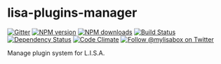# lisa-plugins-manager

[![Gitter][gitter-image]][gitter-url]
[![NPM version][npm-image]][npm-url]
[![NPM downloads][npm-download]][npm-url]
[![Build Status][ci-image]][ci-url]
[![Dependency Status][daviddm-image]][daviddm-url]
[![Code Climate][codeclimate-image]][codeclimate-url]
[![Follow @mylisabox on Twitter][twitter-image]][twitter-url]

Manage plugin system for L.I.S.A. 

[npm-image]: https://img.shields.io/npm/v/lisa-plugins-manager.svg?style=flat-square
[npm-url]: https://npmjs.org/package/lisa-plugins-manager
[ci-image]: https://img.shields.io/travis/mylisabox/lisa-plugins-manager.svg?style=flat-square&label=Linux%20/%20OSX
[ci-url]: https://travis-ci.org/mylisabox/lisa-plugins-manager
[npm-download]: https://img.shields.io/npm/dt/lisa-plugins-manager.svg
[codeclimate-image]: https://img.shields.io/codeclimate/github/mylisabox/lisa-plugins-manager.svg?style=flat-square
[codeclimate-url]: https://codeclimate.com/github/mylisabox/lisa-plugins-manager
[gitter-image]: http://img.shields.io/badge/+%20GITTER-JOIN%20CHAT%20%E2%86%92-1DCE73.svg?style=flat-square
[gitter-url]: https://gitter.im/mylisabox/Lobby
[daviddm-image]: http://img.shields.io/david/mylisabox/lisa-plugins-manager.svg?style=flat-square
[daviddm-url]: https://david-dm.org/mylisabox/lisa-plugins-manager
[twitter-image]: https://img.shields.io/twitter/follow/mylisabox.svg?style=social
[twitter-url]: https://twitter.com/mylisabox
